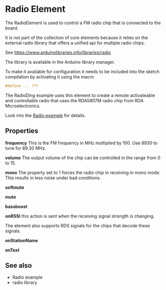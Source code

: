 # Radio Element

The RadioElement is used to control a FM radio chip that is connected to the board.

It is not part of the  collection of core elements because it relies on the external radio library that offers a unified api for multiple radio chips.

See <https://www.arduinolibraries.info/libraries/radio>

The library is available in the Arduino library manager. 

To make it available for configuration it needs to be included into the sketch compilation by activating it using the macro

```CPP
#define ... ???
```

The RadioDing example uses this element to create a remote activateable and controllable radio that uses the 
RDA5807M radio chip from RDA Microelectronics.

Look into the [Radio example](exampleradio) for details.

## Properties

**frequency** This is the FM frequency in MHz multiplied by 100. Use 8930 to tune for 89.30 MHz.

**volume** The output volume of the chip can be controlled in the range from 0 to 15.

**mono** The property set to 1 forces the radio chip in receiving in mono mode. This results in less noise under bad conditions.

**softmute** 

**mute** 

**bassboost**



**onRSSI** this action is sent when the receiving signal strength is changing.

The element also supports RDS signals for the chips that decode these signals.

**onStationName**

**onText**



## See also

* Radio example
* radio library